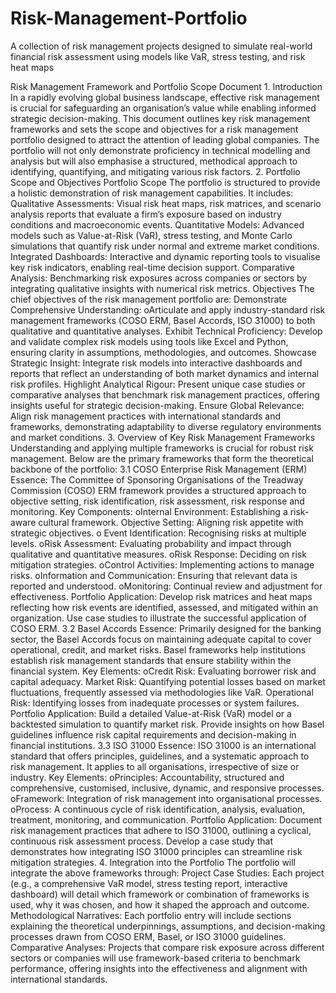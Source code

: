 # Risk-Management-Portfolio
A collection of risk management projects designed to simulate real-world financial risk assessment using models like VaR, stress testing, and risk heat maps

Risk Management Framework and Portfolio Scope Document
		1. Introduction
In a rapidly evolving global business landscape, effective risk management is crucial for safeguarding an organisation’s value while enabling informed strategic decision-making. This document outlines key risk management frameworks and sets the scope and objectives for a risk management portfolio designed to attract the attention of leading global companies. The portfolio will not only demonstrate proficiency in technical modelling and analysis but will also emphasise a structured, methodical approach to identifying, quantifying, and mitigating various risk factors.
		2. Portfolio Scope and Objectives
Portfolio Scope
The portfolio is structured to provide a holistic demonstration of risk management capabilities. It includes:
		Qualitative Assessments:
Visual risk heat maps, risk matrices, and scenario analysis reports that evaluate a firm’s exposure based on industry conditions and macroeconomic events.
Quantitative Models:
Advanced models such as Value-at-Risk (VaR), stress testing, and Monte Carlo simulations that quantify risk under normal and extreme market conditions.
Integrated Dashboards:
Interactive and dynamic reporting tools to visualise key risk indicators, enabling real-time decision support.
Comparative Analysis:
Benchmarking risk exposures across companies or sectors by integrating qualitative insights with numerical risk metrics.
Objectives
The chief objectives of the risk management portfolio are:
Demonstrate Comprehensive Understanding:
oArticulate and apply industry-standard risk management frameworks (COSO ERM, Basel Accords, ISO 31000) to both qualitative and quantitative analyses.
Exhibit Technical Proficiency:
Develop and validate complex risk models using tools like Excel and Python, ensuring clarity in assumptions, methodologies, and outcomes.
Showcase Strategic Insight:
Integrate risk models into interactive dashboards and reports that reflect an understanding of both market dynamics and internal risk profiles.
Highlight Analytical Rigour:
Present unique case studies or comparative analyses that benchmark risk management practices, offering insights useful for strategic decision-making.
Ensure Global Relevance:
Align risk management practices with international standards and frameworks, demonstrating adaptability to diverse regulatory environments and market conditions.
3. Overview of Key Risk Management Frameworks
Understanding and applying multiple frameworks is crucial for robust risk management. Below are the primary frameworks that form the theoretical backbone of the portfolio:
3.1 COSO Enterprise Risk Management (ERM)
Essence:
The Committee of Sponsoring Organisations of the Treadway Commission (COSO) ERM framework provides a structured approach to objective setting, risk identification, risk assessment, risk response and monitoring.
Key Components:
oInternal Environment: Establishing a risk-aware cultural framework.
Objective Setting: Aligning risk appetite with strategic objectives.
o Event Identification: Recognising risks at multiple levels.
oRisk Assessment: Evaluating probability and impact through qualitative and quantitative measures.
oRisk Response: Deciding on risk mitigation strategies.
oControl Activities: Implementing actions to manage risks.
oInformation and Communication: Ensuring that relevant data is reported and understood.
oMonitoring: Continual review and adjustment for effectiveness.
Portfolio Application:
Develop risk matrices and heat maps reflecting how risk events are identified, assessed, and mitigated within an organization. Use case studies to illustrate the successful application of COSO ERM.
3.2 Basel Accords
Essence:
Primarily designed for the banking sector, the Basel Accords focus on maintaining adequate capital to cover operational, credit, and market risks. Basel frameworks help institutions establish risk management standards that ensure stability within the financial system.
Key Elements:
oCredit Risk: Evaluating borrower risk and capital adequacy.
Market Risk: Quantifying potential losses based on market fluctuations, frequently assessed via methodologies like VaR.
Operational Risk: Identifying losses from inadequate processes or system failures.
Portfolio Application:
Build a detailed Value-at-Risk (VaR) model or a backtested simulation to quantify market risk. Provide insights on how Basel guidelines influence risk capital requirements and decision-making in financial institutions.
3.3 ISO 31000
Essence:
ISO 31000 is an international standard that offers principles, guidelines, and a systematic approach to risk management. It applies to all organisations, irrespective of size or industry.
Key Elements:
oPrinciples: Accountability, structured and comprehensive, customised, inclusive, dynamic, and responsive processes.
oFramework: Integration of risk management into organisational processes.
oProcess: A continuous cycle of risk identification, analysis, evaluation, treatment, monitoring, and communication.
Portfolio Application:
Document risk management practices that adhere to ISO 31000, outlining a cyclical, continuous risk assessment process. Develop a case study that demonstrates how integrating ISO 31000 principles can streamline risk mitigation strategies.
4. Integration into the Portfolio
The portfolio will integrate the above frameworks through:
Project Case Studies:
Each project (e.g., a comprehensive VaR model, stress testing report, interactive dashboard) will detail which framework or combination of frameworks is used, why it was chosen, and how it shaped the approach and outcome.
Methodological Narratives:
Each portfolio entry will include sections explaining the theoretical underpinnings, assumptions, and decision-making processes drawn from COSO ERM, Basel, or ISO 31000 guidelines.
Comparative Analyses:
Projects that compare risk exposure across different sectors or companies will use framework-based criteria to benchmark performance, offering insights into the effectiveness and alignment with international standards.
